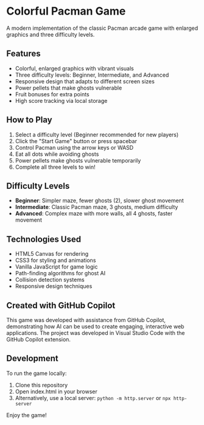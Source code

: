 # Colorful Pacman Game

A modern implementation of the classic Pacman arcade game with enlarged graphics and three difficulty levels.

## Features

- Colorful, enlarged graphics with vibrant visuals
- Three difficulty levels: Beginner, Intermediate, and Advanced
- Responsive design that adapts to different screen sizes
- Power pellets that make ghosts vulnerable
- Fruit bonuses for extra points
- High score tracking via local storage

## How to Play

1. Select a difficulty level (Beginner recommended for new players)
2. Click the "Start Game" button or press spacebar
3. Control Pacman using the arrow keys or WASD
4. Eat all dots while avoiding ghosts
5. Power pellets make ghosts vulnerable temporarily
6. Complete all three levels to win!

## Difficulty Levels

- **Beginner**: Simpler maze, fewer ghosts (2), slower ghost movement
- **Intermediate**: Classic Pacman maze, 3 ghosts, medium difficulty
- **Advanced**: Complex maze with more walls, all 4 ghosts, faster movement

## Technologies Used

- HTML5 Canvas for rendering
- CSS3 for styling and animations
- Vanilla JavaScript for game logic
- Path-finding algorithms for ghost AI
- Collision detection systems
- Responsive design techniques

## Created with GitHub Copilot

This game was developed with assistance from GitHub Copilot, demonstrating how AI can be used to create engaging, interactive web applications. The project was developed in Visual Studio Code with the GitHub Copilot extension.

## Development

To run the game locally:

1. Clone this repository
2. Open index.html in your browser
3. Alternatively, use a local server: `python -m http.server` or `npx http-server`

Enjoy the game!